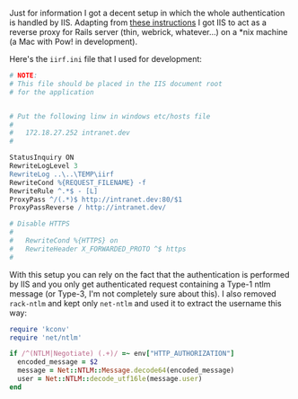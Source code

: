 Just for information I got a decent setup in which the whole authentication is handled by IIS.
Adapting from [these instructions](http://blog.trekforth.com/2011/06/installing-spree-on-windows-2003-server.html) I got IIS to act as a reverse proxy for Rails server (thin, webrick, whatever…) on a *nix machine (a Mac with Pow! in development).

Here's the `iirf.ini` file that I used for development:

```apache
# NOTE: 
# This file should be placed in the IIS document root 
# for the application


# Put the following linw in windows etc/hosts file
# 
#   172.18.27.252 intranet.dev
# 

StatusInquiry ON
RewriteLogLevel 3
RewriteLog ..\..\TEMP\iirf
RewriteCond %{REQUEST_FILENAME} -f
RewriteRule ^.*$ - [L]
ProxyPass ^/(.*)$ http://intranet.dev:80/$1
ProxyPassReverse / http://intranet.dev/

# Disable HTTPS
# 
#   RewriteCond %{HTTPS} on
#   RewriteHeader X_FORWARDED_PROTO ^$ https
# 
```

With this setup you can rely on the fact that the authentication is performed by IIS and you only get authenticated request containing a Type-1 ntlm message (or Type-3, I'm not completely sure about this). I also removed `rack-ntlm` and kept only `net-ntlm` and used it to extract the username this way:

```ruby
require 'kconv'
require 'net/ntlm'

if /^(NTLM|Negotiate) (.+)/ =~ env["HTTP_AUTHORIZATION"]
  encoded_message = $2
  message = Net::NTLM::Message.decode64(encoded_message)
  user = Net::NTLM::decode_utf16le(message.user)
end
```


